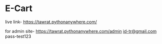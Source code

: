 # E-Cart

live link-
https://tawrat.pythonanywhere.com/

for admin site-
https://tawrat.pythonanywhere.com/admin
id-tr@gmail.com
pass-test123
